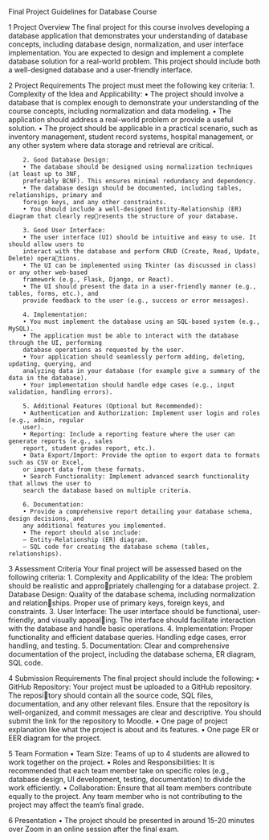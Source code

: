 Final Project Guidelines for Database Course

1 Project Overview
The final project for this course involves developing a database application that demonstrates your
understanding of database concepts, including database design, normalization, and user interface
implementation. You are expected to design and implement a complete database solution for a
real-world problem. This project should include both a well-designed database and a user-friendly
interface.

2 Project Requirements
The project must meet the following key criteria:
        1. Complexity of the Idea and Applicability:
        • The project should involve a database that is complex enough to demonstrate your
        understanding of the course concepts, including normalization and data modeling.
        • The application should address a real-world problem or provide a useful solution.
        • The project should be applicable in a practical scenario, such as inventory management,
        student record systems, hospital management, or any other system where data storage
        and retrieval are critical.
        
        2. Good Database Design:
        • The database should be designed using normalization techniques (at least up to 3NF,
        preferably BCNF). This ensures minimal redundancy and dependency.
        • The database design should be documented, including tables, relationships, primary and
        foreign keys, and any other constraints.
        • You should include a well-designed Entity-Relationship (ER) diagram that clearly represents the structure of your database.
        
        3. Good User Interface:
        • The user interface (UI) should be intuitive and easy to use. It should allow users to
        interact with the database and perform CRUD (Create, Read, Update, Delete) operations.
        • The UI can be implemented using Tkinter (as discussed in class) or any other web-based
        framework (e.g., Flask, Django, or React).
        • The UI should present the data in a user-friendly manner (e.g., tables, forms, etc.), and
        provide feedback to the user (e.g., success or error messages).
      
        4. Implementation:
        • You must implement the database using an SQL-based system (e.g., MySQL).
        • The application must be able to interact with the database through the UI, performing
        database operations as requested by the user.
        • Your application should seamlessly perform adding, deleting, updating, querying, and
        analyzing data in your database (for example give a summary of the data in the database).
        • Your implementation should handle edge cases (e.g., input validation, handling errors).
        
        5. Additional Features (Optional but Recommended):
        • Authentication and Authorization: Implement user login and roles (e.g., admin, regular
        user).
        • Reporting: Include a reporting feature where the user can generate reports (e.g., sales
        report, student grades report, etc.).
        • Data Export/Import: Provide the option to export data to formats such as CSV or Excel,
        or import data from these formats.
        • Search Functionality: Implement advanced search functionality that allows the user to
        search the database based on multiple criteria.
        
        6. Documentation:
        • Provide a comprehensive report detailing your database schema, design decisions, and
        any additional features you implemented.
        • The report should also include:
        – Entity-Relationship (ER) diagram.
        – SQL code for creating the database schema (tables, relationships).
        
3 Assessment Criteria
Your final project will be assessed based on the following criteria:
      1. Complexity and Applicability of the Idea: The problem should be realistic and appropriately challenging for a database project.
      2. Database Design: Quality of the database schema, including normalization and relationships. Proper use of primary keys, foreign keys, and constraints.
      3. User Interface: The user interface should be functional, user-friendly, and visually appealing. The interface should facilitate interaction with the database and handle basic operations.
      4. Implementation: Proper functionality and efficient database queries. Handling edge cases,
      error handling, and testing.
      5. Documentation: Clear and comprehensive documentation of the project, including the
      database schema, ER diagram, SQL code.

4 Submission Requirements
The final project should include the following:
• GitHub Repository: Your project must be uploaded to a GitHub repository. The repository should contain all the source code, SQL files, documentation, and any other relevant files.
Ensure that the repository is well-organized, and commit messages are clear and descriptive.
You should submit the link for the repository to Moodle.
• One page of project explanation like what the project is about and its features.
• One page ER or EER diagram for the project.

5 Team Formation
• Team Size: Teams of up to 4 students are allowed to work together on the project.
• Roles and Responsibilities: It is recommended that each team member take on specific
roles (e.g., database design, UI development, testing, documentation) to divide the work
efficiently.
• Collaboration: Ensure that all team members contribute equally to the project. Any team
member who is not contributing to the project may affect the team’s final grade.

6 Presentation
• The project should be presented in around 15-20 minutes over Zoom in an online session after
the final exam.

